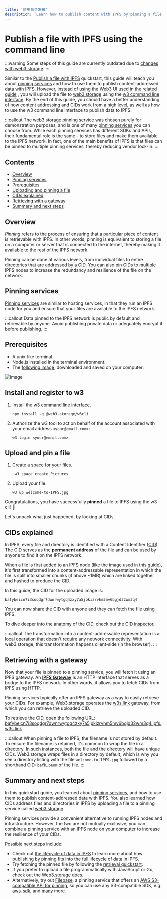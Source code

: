 ```yaml
---
title: '使用命令发布'
description: 'Learn how to publish content with IPFS by pinning a file to a pinning service using the command line.'
---
```


# Publish a file with IPFS using the command line

:::warning
Some steps of this guide are currently outdated due to [changes with web3.storage](https://blog.web3.storage/posts/the-data-layer-is-here-with-the-new-web3-storage).
:::

Similar to the [Publish a file with IPFS](./publish.md) quickstart, this guide will teach you about [pinning services](../concepts/persistence.md#pinning-in-context) and how to use them to publish content-addressed data with IPFS. However, instead of using the [Web3 UI used in the related guide](./publish.md#upload-and-pin-a-file) , you will upload the file to [web3.storage](https://web3.storage/) using the [w3 command line interface](https://github.com/web3-storage/w3cli). By the end of this guide, you should have a better understanding of how content addressing and CIDs work from a high level, as well as how to use the w3 command line interface to publish data to IPFS.

:::callout
The web3.storage pinning service was chosen purely for demonstration purposes, and is one of many [pinning services](../concepts/persistence.md#pinning-in-context) you can choose from. While each pinning services has different SDKs and APIs, their fundamental role is the same - to store files and make them available to the IPFS network. In fact, one of the main benefits of IPFS is that files can be pinned to multiple pinning services, thereby reducing vendor lock-in.
:::

## Contents <!-- omit from toc -->

- [Overview](#overview)
- [Pinning services](#pinning-services)
- [Prerequisites](#prerequisites)
- [Uploading and pinning a file](#uploading-and-pinning-a-file)
- [CIDs explained](#cids-explained)
- [Retrieving with a gateway](#retrieving-with-a-gateway)
- [Summary and next steps](#summary-and-next-steps)

## Overview

_Pinning_ refers to the process of ensuring that a particular piece of content is retrievable with IPFS. In other words, pinning is equivalent to storing a file on a computer or server that is connected to the internet, thereby making it available to the rest of the IPFS network.

Pinning can be done at various levels, from individual files to entire directories that are addressed by a CID. You can also pin CIDs to multiple IPFS nodes to increase the redundancy and resilience of the file on the network.

## Pinning services

[Pinning services](../concepts/persistence.md#pinning-services) are similar to hosting services, in that they run an IPFS node for you and ensure that your files are available to the IPFS network.

:::callout
Data pinned to the IPFS network is public by default and retrievable by anyone. Avoid publishing private data or adequately encrypt it before publishing.
:::

## Prerequisites

- A unix-like terminal.
- Node.js installed in the terminal environment.
- The [following image](../quickstart/images/welcome-to-IPFS.jpg), downloaded and saved on your computer:

![image](../quickstart/images/welcome-to-IPFS.jpg)

## Install and register to w3

1. Install the [w3 command line interface](https://github.com/web3-storage/w3cli).

   ```shell
   npm install -g @web3-storage/w3cli

1. Authorize the w3 tool to act on behalf of the account associated with your email address `<your@email.com>`:

   ```shell
   w3 login <your@email.com>

## Upload and pin a file

1. Create a space for your files.

   ```shell
    w3 space create Pictures

1. Upload your file.

   ```shell
   w3 up welcome-to-IPFS.jpg
   ```

Congratulations, you have successfully **pinned** a file to IPFS using the w3 cli! 🎉

Let's unpack what just happened, by looking at CIDs.

## CIDs explained

In IPFS, every file and directory is identified with a Content Identifier ([CID](../concepts/content-addressing.md)). The CID serves as the **permanent address** of the file and can be used by anyone to find it on the IPFS network.

When a file is first added to an IPFS node (like the image used in this guide), it's first transformed into a content-addressable representation in which the file is split into smaller chunks (if above ~1MB) which are linked together and hashed to produce the CID.

In this guide, the CID for the uploaded image is:

```plaintext
bafybeicn7i3soqdgr7dwnrwytgq4zxy7a5jpkizrvhm5mv6bgjd32wm3q4
```

You can now share the CID with anyone and they can fetch the file using IPFS.

To dive deeper into the anatomy of the CID, check out the [CID inspector](https://cid.ipfs.tech/#bafybeicn7i3soqdgr7dwnrwytgq4zxy7a5jpkizrvhm5mv6bgjd32wm3q4).

:::callout
The transformation into a content-addressable representation is a local operation that doesn't require any network connectivity. With web3.storage, this transformation happens client-side (in the browser).
:::

## Retrieving with a gateway

Now that your file is pinned to a pinning service, you will fetch it using an IPFS gateway. An [**IPFS Gateway**](../concepts/ipfs-gateway.md) is an HTTP interface that serves as a bridge to the IPFS network. In other words, it allows you to fetch CIDs from IPFS using HTTP.

Pinning services typically offer an IPFS gateway as a way to easily retrieve your CIDs. For example, Web3.storage operates the [w3s.link](https://w3s.link) gateway, from which you can retrieve the uploaded CID.

To retrieve the CID, open the following URL:
[bafybeicn7i3soqdgr7dwnrwytgq4zxy7a5jpkizrvhm5mv6bgjd32wm3q4.ipfs.w3s.link](https://bafybeicn7i3soqdgr7dwnrwytgq4zxy7a5jpkizrvhm5mv6bgjd32wm3q4.ipfs.w3s.link/)

:::callout
When pinning a file to IPFS, the filename is not stored by default. To ensure the filename is retained, it's common to wrap the file in a directory. In such instances, both the file and the directory will have unique CIDs. Web3.storage wraps files in a directory by default, which is why you see a directory listing with the file `welcome-to-IPFS.jpg` followed by a shorthand CID: `bafk…beom` of the file.
:::

## Summary and next steps

In this quickstart guide, you learned about [pinning services](../concepts/persistence.md#pinning-in-context), and how to use them to publish content-addressed data with IPFS. You also learned how CIDs address files and directories in IPFS by uploading a file to a pinning service called [web3.storage](https://web3.storage/).

Pinning services provide a convenient alternative to running IPFS nodes and infrastructure. However, the two are not mutually exclusive; you can combine a pinning service with an IPFS node on your computer to increase the resilience of your CIDs.

Possible next steps include:

- Check out [the lifecycle of data in IPFS](../concepts/lifecycle.md) to learn more about how publishing by pinning fits into the full lifecycle of data in IPFS.
- Try fetching the pinned file by following the [retrieval quickstart](./retrieve.md).
- If you prefer to upload a file programmatically with JavaScript or Go, check out the [Web3.storage docs](https://web3.storage/docs/how-tos/store/).
- Alternatively, try out [Filebase](https://filebase.com/), a pinning service that offers an [AWS S3-compatible API for pinning](https://docs.filebase.com/getting-started/s3-api-getting-started-guide), so you can use any S3-compatible SDK, e.g. [aws-sdk](https://www.npmjs.com/package/aws-sdk), and [many](https://github.com/s3tools/s3cmd) more.
